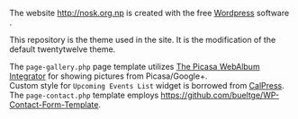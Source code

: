 The website http://nosk.org.np is created with the free [Wordpress](http://wordpress.org ) software  .

This repository is the theme used in the site. It is the modification of the default twentytwelve theme.

The `page-gallery.php` page template utilizes [The Picasa WebAlbum Integrator](code.google.com/p/pwi/) for showing pictures from Picasa/Google+.  
Custom style for `Upcoming Events List` widget is borrowed from [CalPress](https://github.com/jrue/CalPress/).  
The `page-contact.php` template employs https://github.com/bueltge/WP-Contact-Form-Template.
